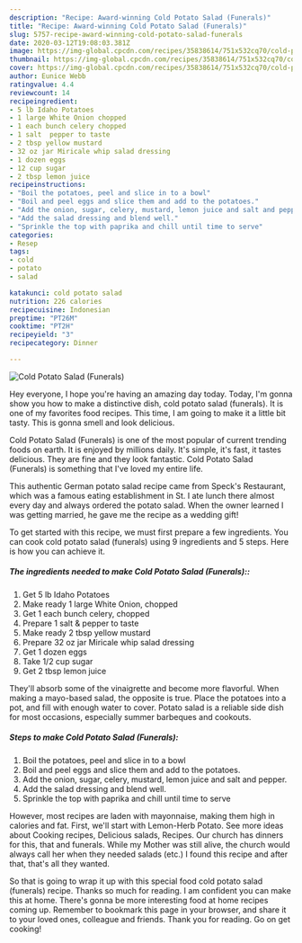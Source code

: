 ```yaml
---
description: "Recipe: Award-winning Cold Potato Salad (Funerals)"
title: "Recipe: Award-winning Cold Potato Salad (Funerals)"
slug: 5757-recipe-award-winning-cold-potato-salad-funerals
date: 2020-03-12T19:08:03.381Z
image: https://img-global.cpcdn.com/recipes/35838614/751x532cq70/cold-potato-salad-funerals-recipe-main-photo.jpg
thumbnail: https://img-global.cpcdn.com/recipes/35838614/751x532cq70/cold-potato-salad-funerals-recipe-main-photo.jpg
cover: https://img-global.cpcdn.com/recipes/35838614/751x532cq70/cold-potato-salad-funerals-recipe-main-photo.jpg
author: Eunice Webb
ratingvalue: 4.4
reviewcount: 14
recipeingredient:
- 5 lb Idaho Potatoes
- 1 large White Onion chopped
- 1 each bunch celery chopped
- 1 salt  pepper to taste
- 2 tbsp yellow mustard
- 32 oz jar Miricale whip salad dressing
- 1 dozen eggs
- 12 cup sugar
- 2 tbsp lemon juice
recipeinstructions:
- "Boil the potatoes, peel and slice in to a bowl"
- "Boil and peel eggs and slice them and add to the potatoes."
- "Add the onion, sugar, celery, mustard, lemon juice and salt and pepper."
- "Add the salad dressing and blend well."
- "Sprinkle the top with paprika and chill until time to serve"
categories:
- Resep
tags:
- cold
- potato
- salad

katakunci: cold potato salad
nutrition: 226 calories
recipecuisine: Indonesian
preptime: "PT26M"
cooktime: "PT2H"
recipeyield: "3"
recipecategory: Dinner

---
```



![Cold Potato Salad (Funerals)](https://img-global.cpcdn.com/recipes/35838614/751x532cq70/cold-potato-salad-funerals-recipe-main-photo.jpg)

Hey everyone, I hope you're having an amazing day today. Today, I'm gonna show you how to make a distinctive dish, cold potato salad (funerals). It is one of my favorites food recipes. This time, I am going to make it a little bit tasty. This is gonna smell and look delicious.

Cold Potato Salad (Funerals) is one of the most popular of current trending foods on earth. It is enjoyed by millions daily. It's simple, it's fast, it tastes delicious. They are fine and they look fantastic. Cold Potato Salad (Funerals) is something that I've loved my entire life.

This authentic German potato salad recipe came from Speck&#39;s Restaurant, which was a famous eating establishment in St. I ate lunch there almost every day and always ordered the potato salad. When the owner learned I was getting married, he gave me the recipe as a wedding gift!


To get started with this recipe, we must first prepare a few ingredients. You can cook cold potato salad (funerals) using 9 ingredients and 5 steps. Here is how you can achieve it.

##### The ingredients needed to make Cold Potato Salad (Funerals)::

1. Get 5 lb Idaho Potatoes
1. Make ready 1 large White Onion, chopped
1. Get 1 each bunch celery, chopped
1. Prepare 1 salt &amp; pepper to taste
1. Make ready 2 tbsp yellow mustard
1. Prepare 32 oz jar Miricale whip salad dressing
1. Get 1 dozen eggs
1. Take 1/2 cup sugar
1. Get 2 tbsp lemon juice


They&#39;ll absorb some of the vinaigrette and become more flavorful. When making a mayo-based salad, the opposite is true. Place the potatoes into a pot, and fill with enough water to cover. Potato salad is a reliable side dish for most occasions, especially summer barbeques and cookouts. 

##### Steps to make Cold Potato Salad (Funerals):

1. Boil the potatoes, peel and slice in to a bowl
1. Boil and peel eggs and slice them and add to the potatoes.
1. Add the onion, sugar, celery, mustard, lemon juice and salt and pepper.
1. Add the salad dressing and blend well.
1. Sprinkle the top with paprika and chill until time to serve


However, most recipes are laden with mayonnaise, making them high in calories and fat. First, we&#39;ll start with Lemon-Herb Potato. See more ideas about Cooking recipes, Delicious salads, Recipes. Our church has dinners for this, that and funerals. While my Mother was still alive, the church would always call her when they needed salads (etc.) I found this recipe and after that, that&#39;s all they wanted. 

So that is going to wrap it up with this special food cold potato salad (funerals) recipe. Thanks so much for reading. I am confident you can make this at home. There's gonna be more interesting food at home recipes coming up. Remember to bookmark this page in your browser, and share it to your loved ones, colleague and friends. Thank you for reading. Go on get cooking!
